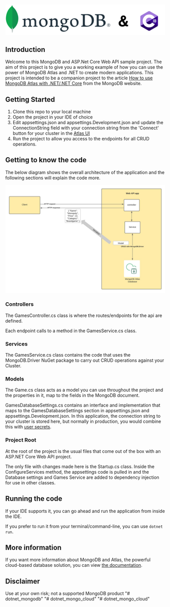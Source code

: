 ![MongoDB and C# logo](./images/banner.png)

## Introduction
Welcome to this MongoDB and ASP.Net Core Web API sample project. 
The aim of this project is to give you a working example of how you can use the power of MongoDB Atlas and .NET to create modern applications.
This project is intended to be a companion project to the article [How to use MongoDB Atlas with .NET/.NET Core](https://www.mongodb.com/languages/how-to-use-mongodb-with-dotnet) from the MongoDB website.

## Getting Started

1. Clone this repo to your local machine
2. Open the project in your IDE of choice
3. Edit appsettings.json and appsettings.Development.json and  update the ConnectionString field with your connection string from the 'Connect' button for your cluster in the [Atlas UI](https://cloud.mongodb.com) 
4. Run the project to allow you access to the endpoints for all CRUD operations.

## Getting to know the code

The below diagram shows the overall architecture of the application and the following sections will explain the code more.

![Architecture diagram for the Web API with MongoDB](./images/architecture.jpeg)

### Controllers

The GamesController.cs class is where the routes/endpoints for the api are defined. 

Each endpoint calls to a method in the GamesService.cs class.

### Services

The GamesService.cs class contains the code that uses the MongoDB.Driver NuGet package to carry out CRUD operations against your Cluster.

### Models

The Game.cs class acts as a model you can use throughout the project and the properties in it, map to the fields in the MongoDB document.

GamesDatabaseSettings.cs contains an interface and implementation that maps to the GamesDatabaseSettings section in appsettings.json and appsettings.Development.json. In this application, the connection string to your cluster is stored here, but normally in production, you would combine this with [user secrets](https://docs.microsoft.com/en-us/aspnet/core/security/app-secrets?view=aspnetcore-5.0&tabs=windows).

### Project Root

At the root of the project is the usual files that come out of the box with an ASP.NET Core Web API project. 

The only file with changes made here is the Startup.cs class. Inside the ConfigureServices method, the appsettings code is pulled in and the Database settings and Games Service are added to dependency injection for use in other classes.

## Running the code

If your IDE supports it, you can go ahead and run the application from inside the IDE.

If you prefer to run it from your terminal/command-line, you can use ``` dotnet run ```.

## More information

If you want more information about MongoDB and Atlas, the powerful cloud-based database solution, you can view [the documentation](https://docs.atlas.mongodb.com/).

## Disclaimer 

Use at your own risk; not a supported MongoDB product 
"# dotnet_mongodb" 
"# dotnet_mongo_cloud" 
"# dotnet_mongo_cloud" 

